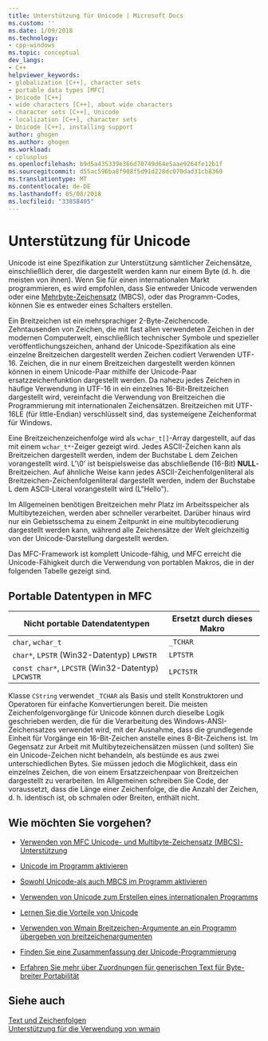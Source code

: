 ```yaml
---
title: Unterstützung für Unicode | Microsoft Docs
ms.custom: ''
ms.date: 1/09/2018
ms.technology:
- cpp-windows
ms.topic: conceptual
dev_langs:
- C++
helpviewer_keywords:
- globalization [C++], character sets
- portable data types [MFC]
- Unicode [C++]
- wide characters [C++], about wide characters
- character sets [C++], Unicode
- localization [C++], character sets
- Unicode [C++], installing support
author: ghogen
ms.author: ghogen
ms.workload:
- cplusplus
ms.openlocfilehash: b9d5a435339e366d70749d64e5aae9264fe12b1f
ms.sourcegitcommit: d55ac596ba8f908f5d91d228dc070dad31cb8360
ms.translationtype: MT
ms.contentlocale: de-DE
ms.lasthandoff: 05/08/2018
ms.locfileid: "33858405"
---
```

# <a name="support-for-unicode"></a>Unterstützung für Unicode

Unicode ist eine Spezifikation zur Unterstützung sämtlicher Zeichensätze, einschließlich derer, die dargestellt werden kann nur einem Byte (d. h. die meisten von ihnen). Wenn Sie für einen internationalen Markt programmieren, es wird empfohlen, dass Sie entweder Unicode verwenden oder eine [Mehrbyte-Zeichensatz](../text/support-for-multibyte-character-sets-mbcss.md) (MBCS), oder das Programm-Codes, können Sie es entweder eines Schalters erstellen.

Ein Breitzeichen ist ein mehrsprachiger 2-Byte-Zeichencode. Zehntausenden von Zeichen, die mit fast allen verwendeten Zeichen in der modernen Computerwelt, einschließlich technischer Symbole und spezieller veröffentlichungszeichen, anhand der Unicode-Spezifikation als eine einzelne Breitzeichen dargestellt werden Zeichen codiert Verwenden UTF-16. Zeichen, die in nur einem Breitzeichen dargestellt werden können können in einem Unicode-Paar mithilfe der Unicode-Paar ersatzzeichenfunktion dargestellt werden. Da nahezu jedes Zeichen in häufige Verwendung in UTF-16 in ein einzelnes 16-Bit-Breitzeichen dargestellt wird, vereinfacht die Verwendung von Breitzeichen die Programmierung mit internationalen Zeichensätzen. Breitzeichen mit UTF-16LE (für little-Endian) verschlüsselt sind, das systemeigene Zeichenformat für Windows.

Eine Breitzeichenzeichenfolge wird als `wchar_t[]`-Array dargestellt, auf das mit einem `wchar_t*`-Zeiger gezeigt wird. Jedes ASCII-Zeichen kann als Breitzeichen dargestellt werden, indem der Buchstabe L dem Zeichen vorangestellt wird. L'\0' ist beispielsweise das abschließende (16-Bit) **NULL**-Breitzeichen. Auf ähnliche Weise kann jedes ASCII-Zeichenfolgenliteral als Breitzeichen-Zeichenfolgenliteral dargestellt werden, indem der Buchstabe L dem ASCII-Literal vorangestellt wird (L"Hello").

Im Allgemeinen benötigen Breitzeichen mehr Platz im Arbeitsspeicher als Multibytezeichen, werden aber schneller verarbeitet. Darüber hinaus wird nur ein Gebietsschema zu einem Zeitpunkt in eine multibytecodierung dargestellt werden kann, während alle Zeichensätze der Welt gleichzeitig von der Unicode-Darstellung dargestellt werden.

Das MFC-Framework ist komplett Unicode-fähig, und MFC erreicht die Unicode-Fähigkeit durch die Verwendung von portablen Makros, die in der folgenden Tabelle gezeigt sind.

## <a name="portable-data-types-in-mfc"></a>Portable Datentypen in MFC

|Nicht portable Datendatentypen|Ersetzt durch dieses Makro|
|-----------------------------|----------------------------|
|`char`, `wchar_t`|`_TCHAR`|
|`char*`, `LPSTR` (Win32-Datentyp) `LPWSTR`|`LPTSTR`|
|`const char*`, `LPCSTR` (Win32-Datentyp) `LPCWSTR`|`LPCTSTR`|

Klasse `CString` verwendet `_TCHAR` als Basis und stellt Konstruktoren und Operatoren für einfache Konvertierungen bereit. Die meisten Zeichenfolgenvorgänge für Unicode können durch dieselbe Logik geschrieben werden, die für die Verarbeitung des Windows-ANSI-Zeichensatzes verwendet wird, mit der Ausnahme, dass die grundlegende Einheit für Vorgänge ein 16-Bit-Zeichen anstelle eines 8-Bit-Zeichens ist. Im Gegensatz zur Arbeit mit Multibytezeichensätzen müssen (und sollten) Sie ein Unicode-Zeichen nicht behandeln, als bestünde es aus zwei unterschiedlichen Bytes. Sie müssen jedoch die Möglichkeit, dass ein einzelnes Zeichen, die von einem Ersatzzeichenpaar von Breitzeichen dargestellt zu verarbeiten. Im Allgemeinen schreiben Sie Code, der voraussetzt, dass die Länge einer Zeichenfolge, die die Anzahl der Zeichen, d. h. identisch ist, ob schmalen oder Breiten, enthält nicht.

## <a name="what-do-you-want-to-do"></a>Wie möchten Sie vorgehen?

- [Verwenden von MFC Unicode- und Multibyte-Zeichensatz (MBCS)-Unterstützung](../atl-mfc-shared/unicode-and-multibyte-character-set-mbcs-support.md)

- [Unicode im Programm aktivieren](../text/international-enabling.md)

- [Sowohl Unicode-als auch MBCS im Programm aktivieren](../text/internationalization-strategies.md)

- [Verwenden von Unicode zum Erstellen eines internationalen Programms](../text/unicode-programming-summary.md)

- [Lernen Sie die Vorteile von Unicode](../text/benefits-of-character-set-portability.md)

- [Verwenden von Wmain Breitzeichen-Argumente an ein Programm übergeben von breitzeichenargumenten](../text/support-for-using-wmain.md)

- [Finden Sie eine Zusammenfassung der Unicode-Programmierung](../text/unicode-programming-summary.md)

- [Erfahren Sie mehr über Zuordnungen für generischen Text für Byte-breiter Portabilität](../text/generic-text-mappings-in-tchar-h.md)

## <a name="see-also"></a>Siehe auch

[Text und Zeichenfolgen](../text/text-and-strings-in-visual-cpp.md)  
[Unterstützung für die Verwendung von wmain](../text/support-for-using-wmain.md)  
